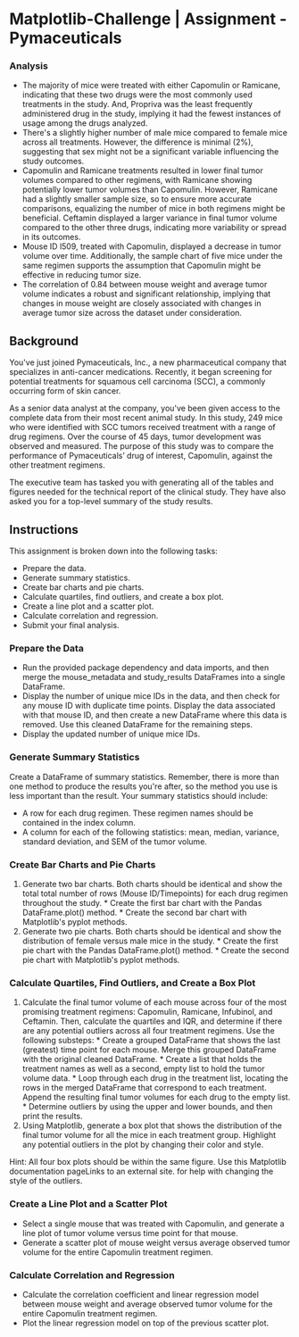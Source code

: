 # Matplotlib-Challenge | Assignment - Pymaceuticals

### Analysis

 * The majority of mice were treated with either Capomulin or Ramicane, indicating that these two drugs were the most commonly used treatments in the study. And, Propriva was the least frequently administered drug in the study, implying it had the fewest instances of usage among the drugs analyzed.
 * There's a slightly higher number of male mice compared to female mice across all treatments. However, the difference is minimal (2%), suggesting that sex might not be a significant variable influencing the study outcomes.
 * Capomulin and Ramicane treatments resulted in lower final tumor volumes compared to other regimens, with Ramicane showing potentially lower tumor volumes than Capomulin. However, Ramicane had a slightly smaller sample size, so to ensure more accurate comparisons, equalizing the number of mice in both regimens might be beneficial. Ceftamin displayed a larger variance in final tumor volume compared to the other three drugs, indicating more variability or spread in its outcomes.
 * Mouse ID l509, treated with Capomulin, displayed a decrease in tumor volume over time. Additionally, the sample chart of five mice under the same regimen supports the assumption that Capomulin might be effective in reducing tumor size.
 * The correlation of 0.84 between mouse weight and average tumor volume indicates a robust and significant relationship, implying that changes in mouse weight are closely associated with changes in average tumor size across the dataset under consideration.
    
## Background
You've just joined Pymaceuticals, Inc., a new pharmaceutical company that specializes in anti-cancer medications. Recently, it began screening for potential treatments for squamous cell carcinoma (SCC), a commonly occurring form of skin cancer.

As a senior data analyst at the company, you've been given access to the complete data from their most recent animal study. In this study, 249 mice who were identified with SCC tumors received treatment with a range of drug regimens. Over the course of 45 days, tumor development was observed and measured. The purpose of this study was to compare the performance of Pymaceuticals’ drug of interest, Capomulin, against the other treatment regimens.

The executive team has tasked you with generating all of the tables and figures needed for the technical report of the clinical study. They have also asked you for a top-level summary of the study results.

## Instructions
This assignment is broken down into the following tasks:

  * Prepare the data.
  * Generate summary statistics.
  * Create bar charts and pie charts.
  * Calculate quartiles, find outliers, and create a box plot.
  * Create a line plot and a scatter plot.
  * Calculate correlation and regression.
  * Submit your final analysis.

### Prepare the Data
  * Run the provided package dependency and data imports, and then merge the mouse_metadata and study_results DataFrames into a single DataFrame.
  * Display the number of unique mice IDs in the data, and then check for any mouse ID with duplicate time points. Display the data associated with that mouse ID, and then create a new DataFrame where this data is removed. Use this cleaned DataFrame for the remaining steps.
  * Display the updated number of unique mice IDs.

### Generate Summary Statistics
Create a DataFrame of summary statistics. Remember, there is more than one method to produce the results you're after, so the method you use is less important than the result.
Your summary statistics should include:
  * A row for each drug regimen. These regimen names should be contained in the index column.
  * A column for each of the following statistics: mean, median, variance, standard deviation, and SEM of the tumor volume.

### Create Bar Charts and Pie Charts
  1. Generate two bar charts. Both charts should be identical and show the total total number of rows (Mouse ID/Timepoints) for each drug regimen throughout the study.
    * Create the first bar chart with the Pandas DataFrame.plot() method.
    * Create the second bar chart with Matplotlib's pyplot methods.
  2. Generate two pie charts. Both charts should be identical and show the distribution of female versus male mice in the study.
    * Create the first pie chart with the Pandas DataFrame.plot() method.
    * Create the second pie chart with Matplotlib's pyplot methods.

### Calculate Quartiles, Find Outliers, and Create a Box Plot
  1. Calculate the final tumor volume of each mouse across four of the most promising treatment regimens: Capomulin, Ramicane, Infubinol, and Ceftamin. Then, calculate the quartiles and IQR, and determine if there are any potential outliers across all four treatment regimens. Use the following substeps:
    * Create a grouped DataFrame that shows the last (greatest) time point for each mouse. Merge this grouped DataFrame with the original cleaned DataFrame.
    * Create a list that holds the treatment names as well as a second, empty list to hold the tumor volume data.
    * Loop through each drug in the treatment list, locating the rows in the merged DataFrame that correspond to each treatment. Append the resulting final tumor volumes for each drug to the empty list.
    * Determine outliers by using the upper and lower bounds, and then print the results.
  2. Using Matplotlib, generate a box plot that shows the distribution of the final tumor volume for all the mice in each treatment group. Highlight any potential outliers in the plot by changing their color and style.

Hint: All four box plots should be within the same figure. Use this Matplotlib documentation pageLinks to an external site. for help with changing the style of the outliers.

### Create a Line Plot and a Scatter Plot
  *  Select a single mouse that was treated with Capomulin, and generate a line plot of tumor volume versus time point for that mouse.
  * Generate a scatter plot of mouse weight versus average observed tumor volume for the entire Capomulin treatment regimen.

### Calculate Correlation and Regression
  * Calculate the correlation coefficient and linear regression model between mouse weight and average observed tumor volume for the entire Capomulin treatment regimen.
  * Plot the linear regression model on top of the previous scatter plot.

